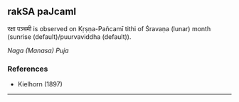 ## rakSA paJcamI
रक्षा पञ्चमी is observed on Kṛṣṇa-Pañcamī tithi of Śravaṇa (lunar) month (sunrise (default)/puurvaviddha (default)).

_Naga (Manasa) Puja_
### References
* Kielhorn (1897)


---
